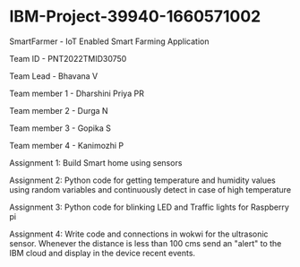 # IBM-Project-39940-1660571002
SmartFarmer - IoT Enabled Smart Farming Application

Team ID - PNT2022TMID30750

Team Lead - Bhavana V

Team member 1 - Dharshini Priya PR

Team member 2 - Durga N

Team member 3 - Gopika S

Team member 4 - Kanimozhi P

Assignment 1:
Build Smart home using sensors

Assignment 2: 
Python code for getting temperature and humidity values using random variables 
and continuously detect in case of high temperature

Assignment 3:
Python code for blinking LED and Traffic lights for Raspberry pi

Assignment 4:
Write code and connections in wokwi for the ultrasonic sensor. Whenever the distance
is less than 100 cms send an "alert" to the IBM cloud and display in the device 
recent events.
